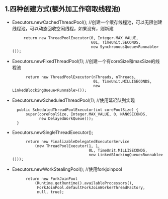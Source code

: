 
## 1.四种创建方式(额外加工作窃取线程池)

* Executors.newCachedThreadPool();
  //创建一个缓存线程池，可以无限创建线程池，可以动态回收空闲线程，如果没有，则新建
   ```
        return new ThreadPoolExecutor(0, Integer.MAX_VALUE,
                                      60L, TimeUnit.SECONDS,
                                      new SynchronousQueue<Runnable>());
   ```
* Executors.newFixedThreadPool(1);
  //创建一个有coreSize和maxSize的线程池
  ```
        return new ThreadPoolExecutor(nThreads, nThreads,
                                      0L, TimeUnit.MILLISECONDS,
                                      new LinkedBlockingQueue<Runnable>());
  ```
* Executors.newScheduledThreadPool(1);
  //使用延迟队列实现
  ```
    public ScheduledThreadPoolExecutor(int corePoolSize) {
        super(corePoolSize, Integer.MAX_VALUE, 0, NANOSECONDS,
              new DelayedWorkQueue());
    }
  ```
* Executors.newSingleThreadExecutor();
  ```
        return new FinalizableDelegatedExecutorService
            (new ThreadPoolExecutor(1, 1,
                                    0L, TimeUnit.MILLISECONDS,
                                    new LinkedBlockingQueue<Runnable>()));
  
  ```
* Executors.newWorkStealingPool();
  //使用forkjoinpool
  ```
        return new ForkJoinPool
            (Runtime.getRuntime().availableProcessors(),
             ForkJoinPool.defaultForkJoinWorkerThreadFactory,
             null, true);
  ```
